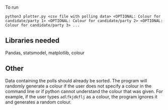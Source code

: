 To run
```
python3 plotter.py <csv file with polling data> <OPTIONAL: Colour for candidate/party 1> <OPTIONAL: Colour for candidate/party 2> <OPTIONAL: Colour for candidate/party 3> ...
```

## Libraries needed
Pandas, statsmodel, matplotlib, colour

## Other
Data containing the polls should already be sorted. The program will randomly generate a colour if the user does not specify a colour in the command line or if python cannot understand the colour that was given. For example, if the user types `adlfkjdkflj` as a colour, the program ignores it and generates a random colour.